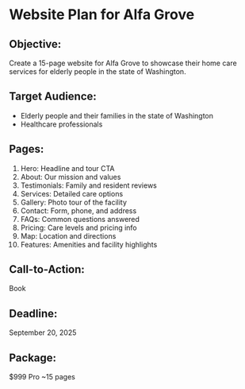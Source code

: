 # Website Plan for Alfa Grove
## Objective:
Create a 15-page website for Alfa Grove to showcase their home care services for elderly people in the state of Washington.
## Target Audience:
* Elderly people and their families in the state of Washington
* Healthcare professionals
## Pages:
1. Hero: Headline and tour CTA
2. About: Our mission and values
3. Testimonials: Family and resident reviews
4. Services: Detailed care options
5. Gallery: Photo tour of the facility
6. Contact: Form, phone, and address
7. FAQs: Common questions answered
8. Pricing: Care levels and pricing info
9. Map: Location and directions
10. Features: Amenities and facility highlights
## Call-to-Action:
Book
## Deadline:
September 20, 2025
## Package:
$999 Pro ~15 pages